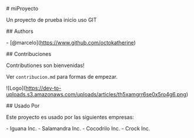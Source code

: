 \# miProyecto

Un proyecto de prueba inicio uso GIT

\## Authors

\- \[@marcelo](https://www.github.com/octokatherine)


\## Contribuciones

Contributiones son bienvenidas!


Ver `contribucion.md` para formas de empezar.

!\[Logo](https://dev-to-uploads.s3.amazonaws.com/uploads/articles/th5xamgrr6se0x5ro4g6.png)


\## Usado Por

Este proyecto es usado por las siguientes empresas:

\- Iguana Inc.
\- Salamandra Inc.
\- Cocodrilo Inc.
\- Crock Inc.





